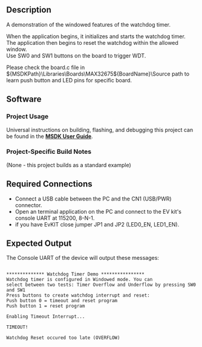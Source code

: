 ## Description

A demonstration of the windowed features of the watchdog timer.

When the application begins, it initializes and starts the watchdog timer.  
The application then begins to reset the watchdog within the allowed window.  
Use SW0 and SW1 buttons on the board to trigger WDT.

Please check the board.c file in ${MSDKPath}\Libraries\Boards\MAX32675\${BoardName}\Source path to learn push button and LED pins for specific board.


## Software

### Project Usage

Universal instructions on building, flashing, and debugging this project can be found in the **[MSDK User Guide](https://analog-devices-msdk.github.io/msdk/USERGUIDE/)**.

### Project-Specific Build Notes

(None - this project builds as a standard example)

## Required Connections

-   Connect a USB cable between the PC and the CN1 (USB/PWR) connector.
-   Open an terminal application on the PC and connect to the EV kit's console UART at 115200, 8-N-1.
-   if you have EvKIT close jumper JP1 and JP2 (LED0_EN, LED1_EN).

## Expected Output

The Console UART of the device will output these messages:

```

************** Watchdog Timer Demo ****************
Watchdog timer is configured in Windowed mode. You can
select between two tests: Timer Overflow and Underflow by pressing SW0 and SW1
Press buttons to create watchdog interrupt and reset:
Push button 0 = timeout and reset program
Push button 1 = reset program

Enabling Timeout Interrupt...

TIMEOUT!

Watchdog Reset occured too late (OVERFLOW)
```


